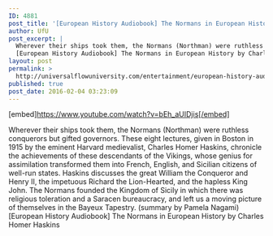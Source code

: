 ```yaml
---
ID: 4881
post_title: '[European History Audiobook] The Normans in European History'
author: UfU
post_excerpt: |
  Wherever their ships took them, the Normans (Northman) were ruthless conquerors but gifted governors. These eight lectures, given in Boston in 1915 by the eminent Harvard medievalist, Charles Homer Haskins, chronicle the achievements of these descendants of the Vikings, whose genius for assimilation transformed them into French, English, and Sicilian citizens of well-run states. Haskins discusses the great William the Conqueror and Henry II, the impetuous Richard the Lion-Hearted, and the hapless King John. The Normans founded the Kingdom of Sicily in which there was religious toleration and a Saracen bureaucracy, and left us a moving picture of themselves in the Bayeux Tapestry. (summary by Pamela Nagami)
  [European History Audiobook] The Normans in European History by Charles Homer Haskins
layout: post
permalink: >
  http://universalflowuniversity.com/entertainment/european-history-audiobook-the-normans-in-european-history/
published: true
post_date: 2016-02-04 03:23:09
---
```

[embed]https://www.youtube.com/watch?v=bEh_aUIDjis[/embed]<br>
<p>Wherever their ships took them, the Normans (Northman) were ruthless conquerors but gifted governors. These eight lectures, given in Boston in 1915 by the eminent Harvard medievalist, Charles Homer Haskins, chronicle the achievements of these descendants of the Vikings, whose genius for assimilation transformed them into French, English, and Sicilian citizens of well-run states. Haskins discusses the great William the Conqueror and Henry II, the impetuous Richard the Lion-Hearted, and the hapless King John. The Normans founded the Kingdom of Sicily in which there was religious toleration and a Saracen bureaucracy, and left us a moving picture of themselves in the Bayeux Tapestry. (summary by Pamela Nagami)
[European History Audiobook] The Normans in European History by Charles Homer Haskins</p>
